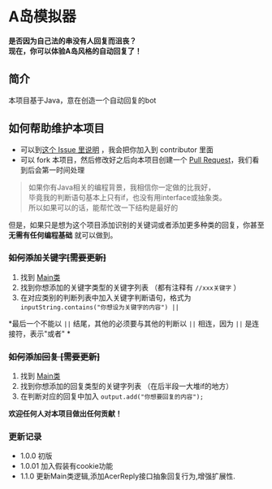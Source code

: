 # A岛模拟器

****是否因为自己法的串没有人回复而沮丧？****  
**现在，你可以体验A岛风格的自动回复了！**

## 简介

本项目基于Java，意在创造一个自动回复的bot

## 如何帮助维护本项目

- 可以到[这个 Issue 里说明](https://github.com/manoil/IslandA-Simulator/issues/3) ，我会把你加入到 contributor 里面
- 可以 fork 本项目，然后修改好之后向本项目创建一个 [Pull Request](https://github.com/manoil/IslandA-Simulator/pulls)，我们看到后会第一时间处理

> 如果你有Java相关的编程背景，我相信你一定做的比我好，  
> 毕竟我的判断语句基本上只有if，也没有用interface或抽象类。  
> 所以如果可以的话，能帮忙改一下结构是最好的  

但是，如果只是想为这个项目添加识别的关键词或者添加更多种类的回复，你甚至 **无需有任何编程基础** 就可以做到。

### ~~如何添加关键字[需要更新]~~

1. 找到 [Main类](src/main/java/io/github/manoil/ia/Main.java)
2. 找到你想添加的关键字类型的关键字列表 （都有注释有 `//xxx关键字` ）
3. 在对应类别的判断列表中加入关键字判断语句，格式为 `inputString.contains("你想设为关键字的内容") || `

*最后一个不能以 `||` 结尾，其他的必须要与其他的判断以 `||` 相连，因为 `||` 是连接符，表示"或者" *

### ~~如何添加回复 [需要更新]~~

1. 找到 [Main类](src/main/java/io/github/manoil/ia/Main.java)
2. 找到你想添加的回复类型的关键字列表 （在后半段一大堆if的地方）
3. 在判断对应的回复中加入 `output.add("你想要回复的内容");`

**欢迎任何人对本项目做出任何贡献！**

### 更新记录

+ 1.0.0 初版
+ 1.0.01 加入假装有cookie功能
+ 1.1.0  更新Main类逻辑,添加AcerReply接口抽象回复行为,增强扩展性.
